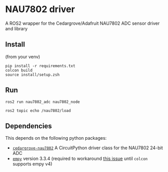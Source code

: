 # NAU7802 driver
A ROS2 wrapper for the Cedargrove/Adafruit NAU7802 ADC sensor driver and library

## Install
(from your venv)
```
pip install -r requirements.txt
colcon build
source install/setup.zsh
```

## Run
```
ros2 run nau7802_adc nau7802_node

ros2 topic echo /nau7802/load
```

## Dependencies
This depends on the following python packages:

- [`cedargrove-nau7802`](https://github.com/adafruit/CircuitPython_NAU7802/) 
A CircuitPython driver class for the NAU7802 24-bit ADC 
- [`empy`](https://pypi.org/project/empy/) version 3.3.4 
(required to workaround [this issue](https://github.com/colcon/colcon-core/issues/602)  until `colcon` supports empy v4)